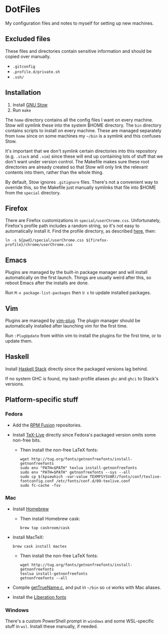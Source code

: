 # DotFiles

My configuration files and notes to myself for setting up new machines.


## Excluded files

These files and directories contain sensitive information and should be copied
over manually.

 * `.gitconfig`
 * `.profile.d/private.sh`
 * `.ssh/`


## Installation

 1. Install [GNU Stow](https://www.gnu.org/software/stow/)
 2. Run `make`

The `home` directory contains all the config files I want on every machine.
Stow will symlink these into the system \$HOME directory. The `bin` directory
contains scripts to install on every machine. These are managed separately from
`home` since on some machines my `~/bin` is a symlink and this confuses Stow.

It's important that we don't symlink certain directories into this repository
(e.g. `.stack` and `.vim`) since these will end up containing lots of stuff
that we don't want under version control. The Makefile makes sure these root
directories are already created so that Stow will only link the relevant
contents into them, rather than the whole thing.

By default, Stow ignores `.gitignore` files. There's not a convenient way to
override this, so the Makefile just manually symlinks that file into \$HOME
from the `special` directory.


## Firefox

There are Firefox customizations in `special/userChrome.css`. Unfortunately,
Firefox's profile path includes a random string, so it's not easy to
automatically install it. Find the profile directory, as described
[here](http://kb.mozillazine.org/index.php?title=UserChrome.css), then:

```
ln -s ${pwd}/special/userChrome.css ${firefox-profile}/chrome/userChrome.css
```


## Emacs

Plugins are managed by the built-in package manager and will install
automatically on the first launch. Things are usually weird after this, so
reboot Emacs after the installs are done.

Run `M-x package-list-packages` then `U x` to update installed packages.


## Vim

Plugins are managed by [vim-plug](https://github.com/junegunn/vim-plug). The
plugin manager should be automatically installed after launching vim for the
first time.

Run `:PlugUpdate` from within vim to install the plugins for the first time, or
to update them.


## Haskell

Install [Haskell Stack](https://docs.haskellstack.org/en/stable/README/)
directly since the packaged versions lag behind.

If no system GHC is found, my bash profile aliases `ghc` and `ghci` to Stack's
versions.


## Platform-specific stuff

### Fedora

 * Add the [RPM Fusion](https://rpmfusion.org/Configuration) repositories.

 * Install [TeX-Live](https://tug.org/texlive/quickinstall.html) directly since
   Fedora's packaged version omits some non-free bits.

   * Then install the non-free LaTeX fonts:

     ```
     wget http://tug.org/fonts/getnonfreefonts/install-getnonfreefonts
     sudo env "PATH=$PATH" texlua install-getnonfreefonts
     sudo env "PATH=$PATH" getnonfreefonts --sys --all
     sudo cp $(kpsewhich -var-value TEXMFSYSVAR)/fonts/conf/texlive-fontconfig.conf /etc/fonts/conf.d/09-texlive.conf
     sudo fc-cache -fsv
     ```

### Mac

 * Install [Homebrew](http://brew.sh/)
 
   * Then install Homebrew cask:
     ```
     brew tap caskroom/cask
     ```

 * Install MacTeX:
   ```
   brew cask install mactex
   ```

   * Then install the non-free LaTeX fonts:

     ```
     wget http://tug.org/fonts/getnonfreefonts/install-getnonfreefonts
     texlua install-getnonfreefonts
     getnonfreefonts --all
     ```

 * Compile [getTrueName.c](http://hints.macworld.com/dlfiles/getTrueName.txt),
   and put in `~/bin` so `cd` works with Mac aliases.

 * Install the [Liberation fonts](https://fedorahosted.org/liberation-fonts/)


### Windows

There's a custom PowerShell prompt in `windows` and some WSL-specific stuff in
`wsl`. Install these manually, if needed.
